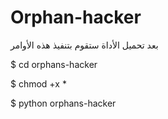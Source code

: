 # Orphan-hacker
بعد تحميل الأداة ستقوم بتنفيذ هذه الأوامر


$ cd orphans-hacker


$ chmod +x *


$ python orphans-hacker

